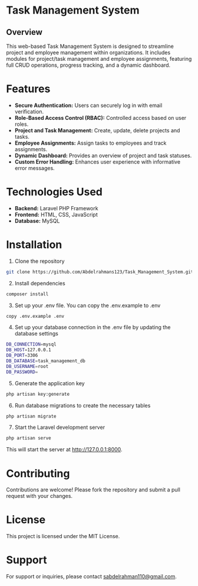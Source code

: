 # Task Management System
## Overview
This web-based Task Management System is designed to streamline project and employee management within organizations. It includes modules for project/task management and employee assignments, featuring full CRUD operations, progress tracking, and a dynamic dashboard.
# Features 
- **Secure Authentication:** Users can securely log in with email verification.
- **Role-Based Access Control (RBAC):** Controlled access based on user roles.
- **Project and Task Management:** Create, update, delete projects and tasks.
- **Employee Assignments:** Assign tasks to employees and track assignments.
- **Dynamic Dashboard:** Provides an overview of project and task statuses.
- **Custom Error Handling:** Enhances user experience with informative error messages.
# Technologies Used
- **Backend:** Laravel PHP Framework
- **Frontend:** HTML, CSS, JavaScript
- **Database:** MySQL
# Installation
1. Clone the repository
```bash
git clone https://github.com/Abdelrahmans123/Task_Management_System.git
```
2. Install dependencies
```bash
composer install
```
3. Set up your .env file. You can copy the .env.example to .env
```bash
copy .env.example .env
```
4. Set up your database connection in the .env file by updating the database settings
```bash
DB_CONNECTION=mysql
DB_HOST=127.0.0.1
DB_PORT=3306
DB_DATABASE=task_management_db
DB_USERNAME=root
DB_PASSWORD=
```
5. Generate the application key
```bash
php artisan key:generate
```
6. Run database migrations to create the necessary tables
```bash
php artisan migrate
```
7. Start the Laravel development server
```bash
php artisan serve
```
This will start the server at http://127.0.0.1:8000.
# Contributing
Contributions are welcome! Please fork the repository and submit a pull request with your changes.
# License
This project is licensed under the MIT License.
# Support
For support or inquiries, please contact [sabdelrahman110@gmail.com](mailto:sabdelrahman110@gmail.com).
 

